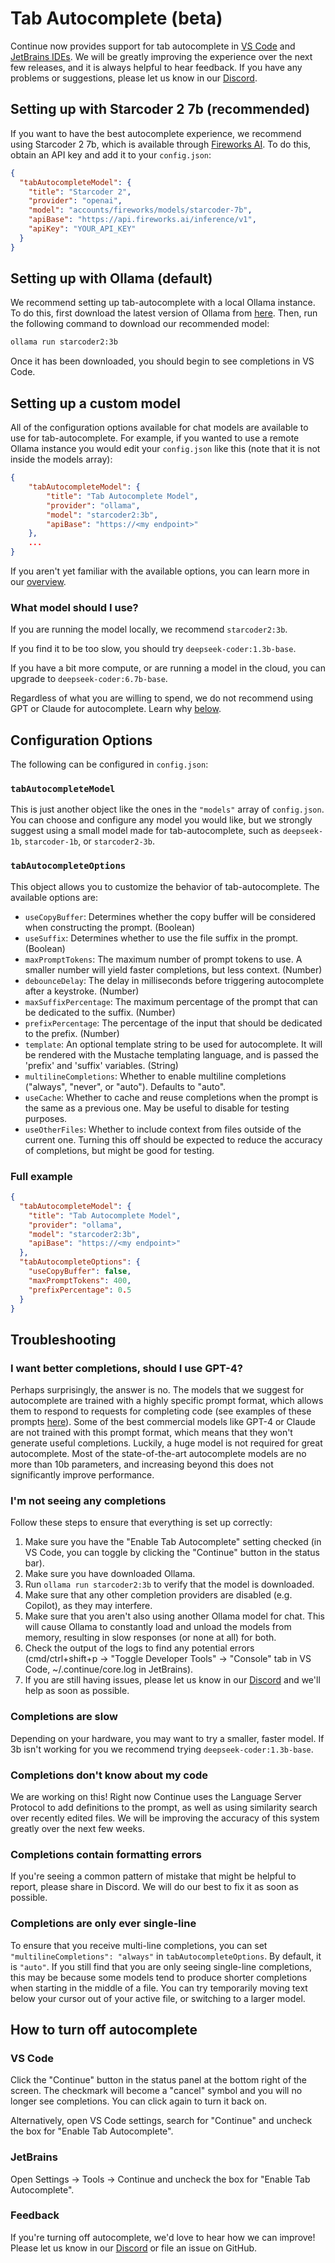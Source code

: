 # Tab Autocomplete (beta)

Continue now provides support for tab autocomplete in [VS Code](https://marketplace.visualstudio.com/items?itemName=Continue.continue) and [JetBrains IDEs](https://plugins.jetbrains.com/plugin/22707-continue/edit). We will be greatly improving the experience over the next few releases, and it is always helpful to hear feedback. If you have any problems or suggestions, please let us know in our [Discord](https://discord.gg/vapESyrFmJ).

## Setting up with Starcoder 2 7b (recommended)

If you want to have the best autocomplete experience, we recommend using Starcoder 2 7b, which is available through [Fireworks AI](https://fireworks.ai/models/fireworks/starcoder-7b). To do this, obtain an API key and add it to your `config.json`:

```json
{
  "tabAutocompleteModel": {
    "title": "Starcoder 2",
    "provider": "openai",
    "model": "accounts/fireworks/models/starcoder-7b",
    "apiBase": "https://api.fireworks.ai/inference/v1",
    "apiKey": "YOUR_API_KEY"
  }
}
```

## Setting up with Ollama (default)

We recommend setting up tab-autocomplete with a local Ollama instance. To do this, first download the latest version of Ollama from [here](https://ollama.ai). Then, run the following command to download our recommended model:

```bash
ollama run starcoder2:3b
```

Once it has been downloaded, you should begin to see completions in VS Code.

## Setting up a custom model

All of the configuration options available for chat models are available to use for tab-autocomplete. For example, if you wanted to use a remote Ollama instance you would edit your `config.json` like this (note that it is not inside the models array):

```json title=~/.continue/config.json
{
    "tabAutocompleteModel": {
        "title": "Tab Autocomplete Model",
        "provider": "ollama",
        "model": "starcoder2:3b",
        "apiBase": "https://<my endpoint>"
    },
    ...
}
```

If you aren't yet familiar with the available options, you can learn more in our [overview](../model-setup/overview.md).

### What model should I use?

If you are running the model locally, we recommend `starcoder2:3b`.

If you find it to be too slow, you should try `deepseek-coder:1.3b-base`.

If you have a bit more compute, or are running a model in the cloud, you can upgrade to `deepseek-coder:6.7b-base`.

Regardless of what you are willing to spend, we do not recommend using GPT or Claude for autocomplete. Learn why [below](#i-want-better-completions-should-i-use-gpt-4).

## Configuration Options

The following can be configured in `config.json`:

### `tabAutocompleteModel`

This is just another object like the ones in the `"models"` array of `config.json`. You can choose and configure any model you would like, but we strongly suggest using a small model made for tab-autocomplete, such as `deepseek-1b`, `starcoder-1b`, or `starcoder2-3b`.

### `tabAutocompleteOptions`

This object allows you to customize the behavior of tab-autocomplete. The available options are:

- `useCopyBuffer`: Determines whether the copy buffer will be considered when constructing the prompt. (Boolean)
- `useSuffix`: Determines whether to use the file suffix in the prompt. (Boolean)
- `maxPromptTokens`: The maximum number of prompt tokens to use. A smaller number will yield faster completions, but less context. (Number)
- `debounceDelay`: The delay in milliseconds before triggering autocomplete after a keystroke. (Number)
- `maxSuffixPercentage`: The maximum percentage of the prompt that can be dedicated to the suffix. (Number)
- `prefixPercentage`: The percentage of the input that should be dedicated to the prefix. (Number)
- `template`: An optional template string to be used for autocomplete. It will be rendered with the Mustache templating language, and is passed the 'prefix' and 'suffix' variables. (String)
- `multilineCompletions`: Whether to enable multiline completions ("always", "never", or "auto"). Defaults to "auto".
- `useCache`: Whether to cache and reuse completions when the prompt is the same as a previous one. May be useful to disable for testing purposes.
- `useOtherFiles`: Whether to include context from files outside of the current one. Turning this off should be expected to reduce the accuracy of completions, but might be good for testing.

### Full example

```json title=~/.continue/config.json
{
  "tabAutocompleteModel": {
    "title": "Tab Autocomplete Model",
    "provider": "ollama",
    "model": "starcoder2:3b",
    "apiBase": "https://<my endpoint>"
  },
  "tabAutocompleteOptions": {
    "useCopyBuffer": false,
    "maxPromptTokens": 400,
    "prefixPercentage": 0.5
  }
}
```

## Troubleshooting

### I want better completions, should I use GPT-4?

Perhaps surprisingly, the answer is no. The models that we suggest for autocomplete are trained with a highly specific prompt format, which allows them to respond to requests for completing code (see examples of these prompts [here](https://github.com/continuedev/continue/blob/d2bc6359e8ebf647892ec953e418042dc7f8a685/core/autocomplete/templates.ts)). Some of the best commercial models like GPT-4 or Claude are not trained with this prompt format, which means that they won't generate useful completions. Luckily, a huge model is not required for great autocomplete. Most of the state-of-the-art autocomplete models are no more than 10b parameters, and increasing beyond this does not significantly improve performance.

### I'm not seeing any completions

Follow these steps to ensure that everything is set up correctly:

1. Make sure you have the "Enable Tab Autocomplete" setting checked (in VS Code, you can toggle by clicking the "Continue" button in the status bar).
2. Make sure you have downloaded Ollama.
3. Run `ollama run starcoder2:3b` to verify that the model is downloaded.
4. Make sure that any other completion providers are disabled (e.g. Copilot), as they may interfere.
5. Make sure that you aren't also using another Ollama model for chat. This will cause Ollama to constantly load and unload the models from memory, resulting in slow responses (or none at all) for both.
6. Check the output of the logs to find any potential errors (cmd/ctrl+shift+p -> "Toggle Developer Tools" -> "Console" tab in VS Code, ~/.continue/core.log in JetBrains).
7. If you are still having issues, please let us know in our [Discord](https://discord.gg/vapESyrFmJ) and we'll help as soon as possible.

### Completions are slow

Depending on your hardware, you may want to try a smaller, faster model. If 3b isn't working for you we recommend trying `deepseek-coder:1.3b-base`.

### Completions don't know about my code

We are working on this! Right now Continue uses the Language Server Protocol to add definitions to the prompt, as well as using similarity search over recently edited files. We will be improving the accuracy of this system greatly over the next few weeks.

### Completions contain formatting errors

If you're seeing a common pattern of mistake that might be helpful to report, please share in Discord. We will do our best to fix it as soon as possible.

### Completions are only ever single-line

To ensure that you receive multi-line completions, you can set `"multilineCompletions": "always"` in `tabAutocompleteOptions`. By default, it is `"auto"`. If you still find that you are only seeing single-line completions, this may be because some models tend to produce shorter completions when starting in the middle of a file. You can try temporarily moving text below your cursor out of your active file, or switching to a larger model.

## How to turn off autocomplete

### VS Code

Click the "Continue" button in the status panel at the bottom right of the screen. The checkmark will become a "cancel" symbol and you will no longer see completions. You can click again to turn it back on.

Alternatively, open VS Code settings, search for "Continue" and uncheck the box for "Enable Tab Autocomplete".

### JetBrains

Open Settings -> Tools -> Continue and uncheck the box for "Enable Tab Autocomplete".

### Feedback

If you're turning off autocomplete, we'd love to hear how we can improve! Please let us know in our [Discord](https://discord.gg/vapESyrFmJ) or file an issue on GitHub.

